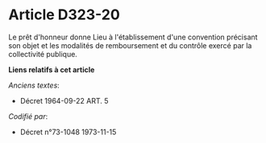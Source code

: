 # Article D323-20

Le prêt d'honneur donne Lieu à l'établissement d'une convention précisant son objet et les modalités de remboursement et du
contrôle exercé par la collectivité publique.

**Liens relatifs à cet article**

_Anciens textes_:

  - Décret  1964-09-22 ART. 5

_Codifié par_:

  - Décret n°73-1048 1973-11-15
